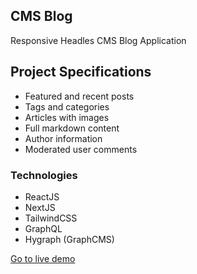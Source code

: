 ## CMS Blog

Responsive Headles CMS Blog Application

## Project Specifications

- Featured and recent posts
- Tags and categories
- Articles with images
- Full markdown content
- Author information
- Moderated user comments

### Technologies

- ReactJS
- NextJS
- TailwindCSS
- GraphQL
- Hygraph (GraphCMS)

[Go to live demo](https://cms-blog-brown-gamma.vercel.app/)
